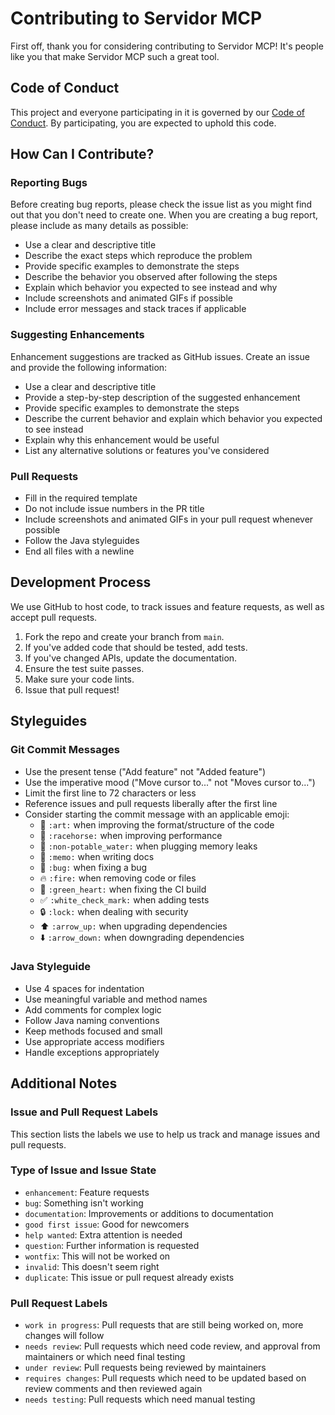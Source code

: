 # Contributing to Servidor MCP

First off, thank you for considering contributing to Servidor MCP! It's people like you that make Servidor MCP such a great tool.

## Code of Conduct

This project and everyone participating in it is governed by our [Code of Conduct](CODE_OF_CONDUCT.md). By participating, you are expected to uphold this code.

## How Can I Contribute?

### Reporting Bugs

Before creating bug reports, please check the issue list as you might find out that you don't need to create one. When you are creating a bug report, please include as many details as possible:

* Use a clear and descriptive title
* Describe the exact steps which reproduce the problem
* Provide specific examples to demonstrate the steps
* Describe the behavior you observed after following the steps
* Explain which behavior you expected to see instead and why
* Include screenshots and animated GIFs if possible
* Include error messages and stack traces if applicable

### Suggesting Enhancements

Enhancement suggestions are tracked as GitHub issues. Create an issue and provide the following information:

* Use a clear and descriptive title
* Provide a step-by-step description of the suggested enhancement
* Provide specific examples to demonstrate the steps
* Describe the current behavior and explain which behavior you expected to see instead
* Explain why this enhancement would be useful
* List any alternative solutions or features you've considered

### Pull Requests

* Fill in the required template
* Do not include issue numbers in the PR title
* Include screenshots and animated GIFs in your pull request whenever possible
* Follow the Java styleguides
* End all files with a newline

## Development Process

We use GitHub to host code, to track issues and feature requests, as well as accept pull requests.

1. Fork the repo and create your branch from `main`.
2. If you've added code that should be tested, add tests.
3. If you've changed APIs, update the documentation.
4. Ensure the test suite passes.
5. Make sure your code lints.
6. Issue that pull request!

## Styleguides

### Git Commit Messages

* Use the present tense ("Add feature" not "Added feature")
* Use the imperative mood ("Move cursor to..." not "Moves cursor to...")
* Limit the first line to 72 characters or less
* Reference issues and pull requests liberally after the first line
* Consider starting the commit message with an applicable emoji:
    * 🎨 `:art:` when improving the format/structure of the code
    * 🐎 `:racehorse:` when improving performance
    * 🚱 `:non-potable_water:` when plugging memory leaks
    * 📝 `:memo:` when writing docs
    * 🐛 `:bug:` when fixing a bug
    * 🔥 `:fire:` when removing code or files
    * 💚 `:green_heart:` when fixing the CI build
    * ✅ `:white_check_mark:` when adding tests
    * 🔒 `:lock:` when dealing with security
    * ⬆️ `:arrow_up:` when upgrading dependencies
    * ⬇️ `:arrow_down:` when downgrading dependencies

### Java Styleguide

* Use 4 spaces for indentation
* Use meaningful variable and method names
* Add comments for complex logic
* Follow Java naming conventions
* Keep methods focused and small
* Use appropriate access modifiers
* Handle exceptions appropriately

## Additional Notes

### Issue and Pull Request Labels

This section lists the labels we use to help us track and manage issues and pull requests.

### Type of Issue and Issue State

- `enhancement`: Feature requests
- `bug`: Something isn't working
- `documentation`: Improvements or additions to documentation
- `good first issue`: Good for newcomers
- `help wanted`: Extra attention is needed
- `question`: Further information is requested
- `wontfix`: This will not be worked on
- `invalid`: This doesn't seem right
- `duplicate`: This issue or pull request already exists

### Pull Request Labels

- `work in progress`: Pull requests that are still being worked on, more changes will follow
- `needs review`: Pull requests which need code review, and approval from maintainers or which need final testing
- `under review`: Pull requests being reviewed by maintainers
- `requires changes`: Pull requests which need to be updated based on review comments and then reviewed again
- `needs testing`: Pull requests which need manual testing 